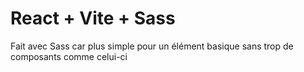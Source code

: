 # React + Vite + Sass

Fait avec Sass car plus simple pour un élément basique sans trop de composants comme celui-ci


